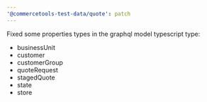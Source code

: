 ```yaml
---
'@commercetools-test-data/quote': patch
---
```


Fixed some properties types in the graphql model typescript type:

- businessUnit
- customer
- customerGroup
- quoteRequest
- stagedQuote
- state
- store
